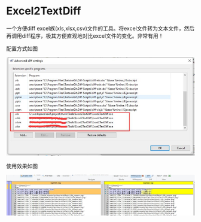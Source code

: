 # Excel2TextDiff

一个方便diff excel族(xls,xlsx,csv)文件的工具。将excel文件转为文本文件，然后再调用diff程序，极其方便直观地对比excel文件的变化。非常有用！

配置方式如图

![Excel2TextDiff](docs/images/a_1.jpg)
    
使用效果如图
    
![pipeline](docs/images/d_70.jpg)
